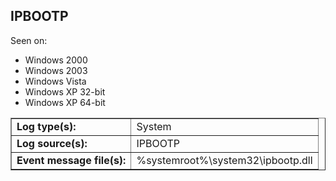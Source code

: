 ## IPBOOTP

Seen on:
* Windows 2000
* Windows 2003
* Windows Vista
* Windows XP 32-bit
* Windows XP 64-bit

<table border="1" class="docutils">
  <tbody>
    <tr>
      <td><b>Log type(s):</b></td>
      <td>System</td>
    </tr>
    <tr>
      <td><b>Log source(s):</b></td>
      <td>IPBOOTP</td>
    </tr>
    <tr>
      <td><b>Event message file(s):</b></td>
      <td>%systemroot%\system32\ipbootp.dll</td>
    </tr>
  </tbody>
</table>

&nbsp;

